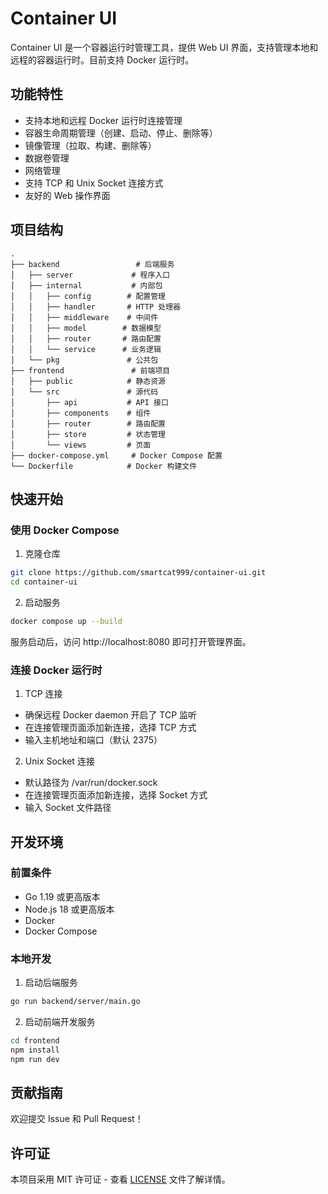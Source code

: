 # Container UI

Container UI 是一个容器运行时管理工具，提供 Web UI 界面，支持管理本地和远程的容器运行时。目前支持 Docker 运行时。

## 功能特性

- 支持本地和远程 Docker 运行时连接管理
- 容器生命周期管理（创建、启动、停止、删除等）
- 镜像管理（拉取、构建、删除等）
- 数据卷管理
- 网络管理
- 支持 TCP 和 Unix Socket 连接方式
- 友好的 Web 操作界面

## 项目结构

```
.
├── backend                 # 后端服务
│   ├── server             # 程序入口
│   ├── internal           # 内部包
│   │   ├── config        # 配置管理
│   │   ├── handler       # HTTP 处理器
│   │   ├── middleware    # 中间件
│   │   ├── model        # 数据模型
│   │   ├── router       # 路由配置
│   │   └── service      # 业务逻辑
│   └── pkg               # 公共包
├── frontend               # 前端项目
│   ├── public            # 静态资源
│   └── src               # 源代码
│       ├── api           # API 接口
│       ├── components    # 组件
│       ├── router        # 路由配置
│       ├── store         # 状态管理
│       └── views         # 页面
├── docker-compose.yml     # Docker Compose 配置
└── Dockerfile            # Docker 构建文件
```

## 快速开始

### 使用 Docker Compose

1. 克隆仓库
```bash
git clone https://github.com/smartcat999/container-ui.git
cd container-ui
```

2. 启动服务
```bash
docker compose up --build
```

服务启动后，访问 http://localhost:8080 即可打开管理界面。

### 连接 Docker 运行时

1. TCP 连接
- 确保远程 Docker daemon 开启了 TCP 监听
- 在连接管理页面添加新连接，选择 TCP 方式
- 输入主机地址和端口（默认 2375）

2. Unix Socket 连接
- 默认路径为 /var/run/docker.sock
- 在连接管理页面添加新连接，选择 Socket 方式
- 输入 Socket 文件路径

## 开发环境

### 前置条件

- Go 1.19 或更高版本
- Node.js 18 或更高版本
- Docker
- Docker Compose

### 本地开发

1. 启动后端服务
```bash
go run backend/server/main.go
```

2. 启动前端开发服务
```bash
cd frontend
npm install
npm run dev
```

## 贡献指南

欢迎提交 Issue 和 Pull Request！

## 许可证

本项目采用 MIT 许可证 - 查看 [LICENSE](LICENSE) 文件了解详情。
